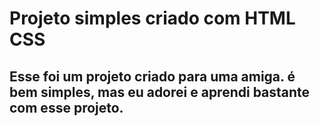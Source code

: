 # Projeto simples criado com HTML CSS
## Esse foi um projeto criado para uma amiga. é bem simples, mas eu adorei e aprendi bastante com esse projeto.
